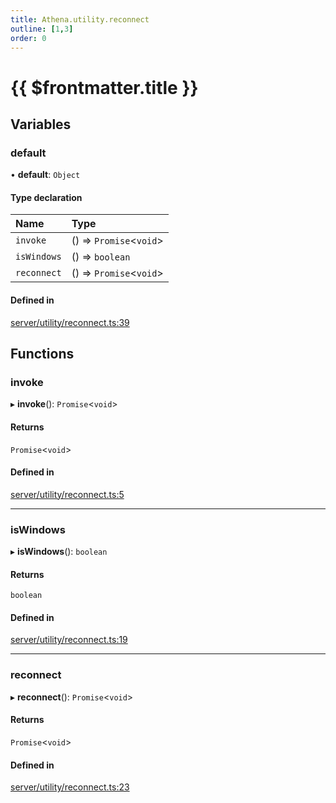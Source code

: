 ```yaml
---
title: Athena.utility.reconnect
outline: [1,3]
order: 0
---
```


# {{ $frontmatter.title }}


## Variables

### default

• **default**: `Object`

#### Type declaration

| Name | Type |
| :------ | :------ |
| `invoke` | () => `Promise`<`void`\> |
| `isWindows` | () => `boolean` |
| `reconnect` | () => `Promise`<`void`\> |

#### Defined in

[server/utility/reconnect.ts:39](https://github.com/Stuyk/altv-athena/blob/2ba937d/src/core/server/utility/reconnect.ts#L39)

## Functions

### invoke

▸ **invoke**(): `Promise`<`void`\>

#### Returns

`Promise`<`void`\>

#### Defined in

[server/utility/reconnect.ts:5](https://github.com/Stuyk/altv-athena/blob/2ba937d/src/core/server/utility/reconnect.ts#L5)

___

### isWindows

▸ **isWindows**(): `boolean`

#### Returns

`boolean`

#### Defined in

[server/utility/reconnect.ts:19](https://github.com/Stuyk/altv-athena/blob/2ba937d/src/core/server/utility/reconnect.ts#L19)

___

### reconnect

▸ **reconnect**(): `Promise`<`void`\>

#### Returns

`Promise`<`void`\>

#### Defined in

[server/utility/reconnect.ts:23](https://github.com/Stuyk/altv-athena/blob/2ba937d/src/core/server/utility/reconnect.ts#L23)
